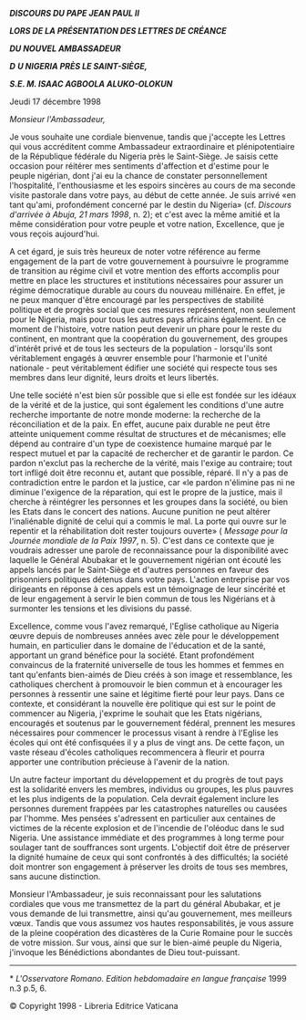 ***DISCOURS DU PAPE JEAN PAUL II***

***LORS DE LA PRÉSENTATION DES LETTRES DE CRÉANCE***

***DU NOUVEL AMBASSADEUR***

***D*** ***U NIGERIA PRÈS LE SAINT-SIÈGE,***

***S.E. M. ISAAC AGBOOLA ALUKO-OLOKUN***

Jeudi 17 décembre 1998

*Monsieur l'Ambassadeur,*

Je vous souhaite une cordiale bienvenue, tandis que j'accepte les Lettres qui vous accréditent comme Ambassadeur extraordinaire et plénipotentiaire de la République fédérale du Nigeria près le Saint-Siège. Je saisis cette occasion pour réitérer mes sentiments d'affection et d'estime pour le peuple nigérian, dont j'ai eu la chance de constater personnellement l'hospitalité, l'enthousiasme et les espoirs sincères au cours de ma seconde visite pastorale dans votre pays, au début de cette année. Je suis arrivé «en tant qu'ami, profondément concerné par le destin du Nigeria» (cf. *Discours d'arrivée à Abuja, 21 mars 1998*, n. 2); et c'est avec la même amitié et la même considération pour votre peuple et votre nation, Excellence, que je vous reçois aujourd'hui.

A cet égard, je suis très heureux de noter votre référence au ferme engagement de la part de votre gouvernement à poursuivre le programme de transition au régime civil et votre mention des efforts accomplis pour mettre en place les structures et institutions nécessaires pour assurer un régime démocratique durable au cours du nouveau millénaire. En effet, je ne peux manquer d'être encouragé par les perspectives de stabilité politique et de progrès social que ces mesures représentent, non seulement pour le Nigeria, mais pour tous les autres pays africains également. En ce moment de l'histoire, votre nation peut devenir un phare pour le reste du continent, en montrant que la coopération du gouvernement, des groupes d'intérêt privé et de tous les secteurs de la population - lorsqu'ils sont véritablement engagés à œuvrer ensemble pour l'harmonie et l'unité nationale - peut véritablement édifier une société qui respecte tous ses membres dans leur dignité, leurs droits et leurs libertés.

Une telle société n'est bien sûr possible que si elle est fondée sur les idéaux de la vérité et de la justice, qui sont également les conditions d'une autre recherche importante de notre monde moderne: la recherche de la réconciliation et de la paix. En effet, aucune paix durable ne peut être atteinte uniquement comme résultat de structures et de mécanismes; elle dépend au contraire d'un type de coexistence humaine marqué par le respect mutuel et par la capacité de rechercher et de garantir le pardon. Ce pardon n'exclut pas la recherche de la vérité, mais l'exige au contraire; tout tort infligé doit être reconnu et, autant que possible, réparé. Il n'y a pas de contradiction entre le pardon et la justice, car «le pardon n'élimine pas ni ne diminue l'exigence de la réparation, qui est le propre de la justice, mais il cherche à réintégrer les personnes et les groupes dans la société, ou bien les Etats dans le concert des nations. Aucune punition ne peut altérer l'inaliénable dignité de celui qui a commis le mal. La porte qui ouvre sur le repentir et la réhabilitation doit rester toujours ouverte» ( *Message pour la Journée mondiale de la Paix 1997*, n. 5). C'est dans ce contexte que je voudrais adresser une parole de reconnaissance pour la disponibilité avec laquelle le Général Abubakar et le gouvernement nigérian ont écouté les appels lancés par le Saint-Siège et d'autres personnes en faveur des prisonniers politiques détenus dans votre pays. L'action entreprise par vos dirigeants en réponse à ces appels est un témoignage de leur sincérité et de leur engagement à servir le bien commun de tous les Nigérians et à surmonter les tensions et les divisions du passé.

Excellence, comme vous l'avez remarqué, l'Eglise catholique au Nigeria œuvre depuis de nombreuses années avec zèle pour le développement humain, en particulier dans le domaine de l'éducation et de la santé, apportant un grand bénéfice pour la société. Etant profondément convaincus de la fraternité universelle de tous les hommes et femmes en tant qu'enfants bien-aimés de Dieu créés à son image et ressemblance, les catholiques cherchent à promouvoir le bien commun et à encourager les personnes à ressentir une saine et légitime fierté pour leur pays. Dans ce contexte, et considérant la nouvelle ère politique qui est sur le point de commencer au Nigeria, j'exprime le souhait que les Etats nigérians, encouragés et soutenus par le gouvernement fédéral, prennent les mesures nécessaires pour commencer le processus visant à rendre à l'Eglise les écoles qui ont été confisquées il y a plus de vingt ans. De cette façon, un vaste réseau d'écoles catholiques recommencera à fleurir et pourra apporter une contribution précieuse à l'avenir de la nation.

Un autre facteur important du développement et du progrès de tout pays est la solidarité envers les membres, individus ou groupes, les plus pauvres et les plus indigents de la population. Cela devrait également inclure les personnes durement frappées par les catastrophes naturelles ou causées par l'homme. Mes pensées s'adressent en particulier aux centaines de victimes de la récente explosion et de l'incendie de l'oléoduc dans le sud Nigeria. Une assistance immédiate et des programmes à long terme pour soulager tant de souffrances sont urgents. L'objectif doit être de préserver la dignité humaine de ceux qui sont confrontés à des difficultés; la société doit montrer son engagement à préserver les droits de tous ses membres, sans aucune distinction.

Monsieur l'Ambassadeur, je suis reconnaissant pour les salutations cordiales que vous me transmettez de la part du général Abubakar, et je vous demande de lui transmettre, ainsi qu'au gouvernement, mes meilleurs vœux. Tandis que vous assumez vos hautes responsabilités, je vous assure de la pleine coopération des dicastères de la Curie Romaine pour le succès de votre mission. Sur vous, ainsi que sur le bien-aimé peuple du Nigeria, j'invoque les Bénédictions abondantes de Dieu tout-puissant.

* * *

\* *L'Osservatore Romano. Edition hebdomadaire en langue française* 1999 n.3 p.5, 6.

© Copyright 1998 - Libreria Editrice Vaticana